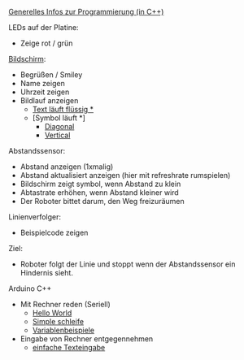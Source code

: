[Generelles Infos zur Programmierung (in C++)](Arduino.md)

LEDs auf der Platine:

 - Zeige rot / grün

[Bildschirm](bildschirm/):

 - Begrüßen / Smiley
 - Name zeigen
 - Uhrzeit zeigen
 - Bildlauf anzeigen
	- [Text läuft flüssig *](arduinoCode/simpleFlyByDiagonal/simpleFlyByDiagonal.ino)
	- [Symbol läuft *]
		- [Diagonal](arduinoCode/simpleFlyByDiagonal/simpleFlyByDiagonal.ino)
 		- [Vertical](arduinoCode/bounce/bounce.ino)

Abstandssensor:

 - Abstand anzeigen (1xmalig)
 - Abstand aktualisiert anzeigen (hier mit refreshrate rumspielen)
 - Bildschirm zeigt symbol, wenn Abstand zu klein
 - Abtastrate erhöhen, wenn Abstand kleiner wird
 - Der Roboter bittet darum, den Weg freizuräumen

Linienverfolger:

 - Beispielcode zeigen

Ziel: 
 - Roboter folgt der Linie und stoppt wenn der Abstandssensor ein Hindernis sieht.

Arduino C++
 - Mit Rechner reden (Seriell)
 	- [Hello World](arduinoCode/serialOutput/simpleHelloWorld/simpleHelloWorld.ino)
 	- [Simple schleife](arduinoCode/serialOutput/simpleSerialOutput/simpleSerialOutput.ino)
	- [Variablenbeispiele](arduinoCode/variablenBeispiele/variablenBeispiele.ino)
 - Eingabe von Rechner entgegennehmen
	- [einfache Texteingabe](arduinoCode/serialInput/simpleSerialInput/simpleSerialInput.ino)
